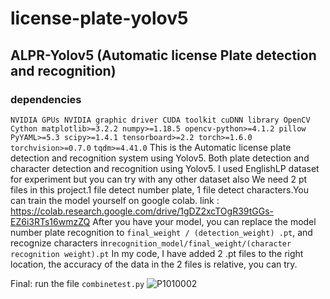 # license-plate-yolov5
## ALPR-Yolov5 (Automatic license Plate detection and recognition) 
### dependencies
`
NVIDIA GPUs
NVIDIA graphic driver
CUDA toolkit
cuDNN library
OpenCV 
Cython
matplotlib>=3.2.2
numpy>=1.18.5
opencv-python>=4.1.2
pillow
PyYAML>=5.3
scipy>=1.4.1
tensorboard>=2.2
torch>=1.6.0
torchvision>=0.7.0
`
`
tqdm>=4.41.0
`
This is the Automatic license plate detection and recognition system using Yolov5. Both plate detection and character detection and recognition using Yolov5. I used EnglishLP dataset for experiment but you can try with any other dataset also
We need 2 pt files in this project.1 file detect number plate, 1 file detect characters.You can train the model yourself on google colab.
link : https://colab.research.google.com/drive/1gDZ2xcTOgR39tGGs-EZ6i3RTs16wmzZQ
After you have your model, you can replace the model number plate recognition to `final_weight / (detection_weight) .pt`, and recognize characters in`recognition_model/final_weight/(character recognition weight).pt`
In my code, I have added 2 .pt files to the right location, the accuracy of the data in the 2 files is relative, you can try.

Final: run the file `combinetest.py`
![P1010002](https://user-images.githubusercontent.com/66860881/115814289-f2897180-a41e-11eb-9161-e136a84c46be.png)
